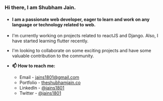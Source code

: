 ### Hi there, I am Shubham Jain.

* #### I am a passionate web developer, eager to learn and work on any language or technology related to web.

* I'm currently working on projects related to reactJS and Django. Also, I have started learning flutter recently.

* I'm looking to collaborate on some exciting projects and have some valuable contribution to the community.

* **📫 How to reach me:**
  * Email - jains1801@gmail.com
  * Portfolio - [theshubhamjain.co](https://theshubhamjain.co/)
  * LinkedIn - [@jains1801](https://www.linkedin.com/in/jains1801/)
  * Twitter - [@jains1801](https://twitter.com/jains1801)

<!--
**shubhamjain2998/shubhamjain2998** is a ✨ _special_ ✨ repository because its `README.md` (this file) appears on your GitHub profile.

Here are some ideas to get you started:

- 🔭 I’m currently working on ...
- 🌱 I’m currently learning ...
- 👯 I’m looking to collaborate on ...
- 🤔 I’m looking for help with ...
- 💬 Ask me about ...
- 📫 How to reach me: ...
- 😄 Pronouns: ...
- ⚡ Fun fact: ...
-->
